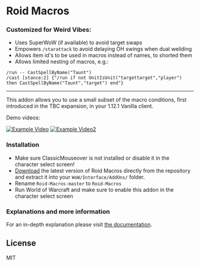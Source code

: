 # Roid Macros

### Customized for Weird Vibes:  
* Uses SuperWoW (if available) to avoid target swaps
* Empowers `/starattack` to avoid delaying OH swings when dual weilding
* Allows item id's to be used in macros instead of names, to shorted them
* Allows limited nesting of macros, e.g.:
```
/run -- CastSpellByName("Taunt")
/cast [stance:2] {"/run if not UnitIsUnit("targettarget","player") then CastSpellByName("Taunt","target") end"}
```

---

This addon allows you to use a small subset of the macro conditions, first introduced in the TBC expansion, in your 1.12.1 Vanilla client.

Demo videos:

[![Example Video](https://i9.ytimg.com/vi/xHTe4Df77MY/mq2.jpg?sqp=CJjhi5kG&rs=AOn4CLA0OYCKrr3Cj2p_ccYLYfUA_i9MOQ)](https://www.youtube.com/watch?v=xHTe4Df77MY)
[![Example Video2](https://i9.ytimg.com/vi/0w5nePeJlPU/mq2.jpg?sqp=CJjhi5kG&rs=AOn4CLBzPjcmu5zGYpT3vR5ieDvVyuE-iw)](https://www.youtube.com/watch?v=0w5nePeJlPU)

### Installation

- Make sure ClassicMouseover is not installed or disable it in the character select screen!
- [Download](https://github.com/DennisWG/Roid-Macros/archive/master.zip) the latest version of Roid Macros directly from the repository and extract it into your `WoW/Interface/AddOns/` folder.
- Rename `Roid-Macros-master` to `Roid-Macros`
- Run World of Warcraft and make sure to enable this addon in the character select screen

### Explanations and more information

For an in-depth explanation please visit [the documentation](https://denniswg.github.io/Roid-Macros/).

License
----

MIT

